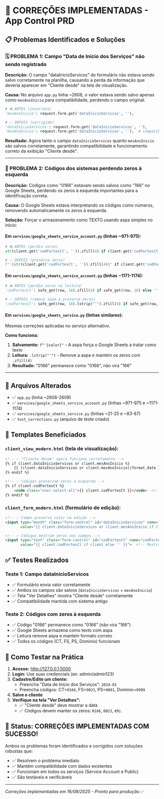 # 🔧 CORREÇÕES IMPLEMENTADAS - App Control PRD

## 📋 Problemas Identificados e Soluções

### 🗓️ PROBLEMA 1: Campo "Data de Início dos Serviços" não sendo registrado

**Descrição:** O campo "dataInicioServicos" do formulário não estava sendo salvo corretamente na planilha, causando a perda da informação que deveria aparecer em "Cliente desde" na tela de visualização.

**Causa:** No arquivo `app.py` linha ~2608, o valor estava sendo salvo apenas como `mesAnoInicio` para compatibilidade, perdendo o campo original.

```python
# ❌ ANTES (incorreto)
'mesAnoInicio': request.form.get('dataInicioServicos', ''),

# ✅ DEPOIS (corrigido)  
'dataInicioServicos': request.form.get('dataInicioServicos', ''),
'mesAnoInicio': request.form.get('dataInicioServicos', ''),  # compatibilidade
```

**Resultado:** Agora tanto o campo `dataInicioServicos` quanto `mesAnoInicio` são salvos corretamente, garantindo compatibilidade e funcionamento correto da exibição "Cliente desde".

---

### 🔢 PROBLEMA 2: Códigos dos sistemas perdendo zeros à esquerda

**Descrição:** Códigos como "0166" estavam sendo salvos como "166" no Google Sheets, perdendo os zeros à esquerda importantes para a identificação correta.

**Causa:** O Google Sheets estava interpretando os códigos como números, removendo automaticamente os zeros à esquerda.

**Solução:** Forçar o armazenamento como TEXTO usando aspa simples no início:

#### Em `services/google_sheets_service_account.py` (linhas ~971-975):
```python
# ❌ ANTES (perdía zeros)
str(client.get('codFortesCt', '')).zfill(4) if client.get('codFortesCt') else '',

# ✅ DEPOIS (preserva zeros)
f"'{str(client.get('codFortesCt', '')).zfill(4)}" if client.get('codFortesCt') else '',
```

#### Em `services/google_sheets_service_account.py` (linhas ~1171-1174):
```python
# ❌ ANTES (perdía zeros na leitura)  
'codFortesCt': safe_get(row, 18).zfill(4) if safe_get(row, 18) else '',

# ✅ DEPOIS (remove aspa e preserva zeros)
'codFortesCt': safe_get(row, 18).lstrip("'").zfill(4) if safe_get(row, 18) else '',
```

#### Em `services/google_sheets_service.py` (linhas similares):
Mesmas correções aplicadas no serviço alternativo.

**Como funciona:**
1. **Salvamento:** `f"'{valor}"` - A aspa força o Google Sheets a tratar como texto
2. **Leitura:** `.lstrip("'")` - Remove a aspa e mantém os zeros com `.zfill(4)`
3. **Resultado:** "0166" permanece como "0166", não vira "166"

---

## 📂 Arquivos Alterados

- ✅ `app.py` (linha ~2608-2609)
- ✅ `services/google_sheets_service_account.py` (linhas ~971-975 e ~1171-1174)  
- ✅ `services/google_sheets_service.py` (linhas ~21-25 e ~83-87)
- ✅ `test_corrections.py` (arquivo de teste criado)

## 🎯 Templates Beneficiados

### `client_view_modern.html` (tela de visualização):
```html
<!-- ✅ "Cliente desde" agora funciona corretamente -->
{% if client.dataInicioServicos or client.mesAnoInicio %}
    {{ (client.dataInicioServicos or client.mesAnoInicio)|format_date }}
{% endif %}

<!-- ✅ Códigos preservam zeros à esquerda -->
{% if client.codFortesCt %}
    <code class="user-select-all">{{ client.codFortesCt }}</code>  <!-- Mostra: 0166 -->
{% endif %}
```

### `client_form_modern.html` (formulário de edição):
```html
<!-- ✅ Campo preserva valor na edição -->
<input type="month" class="form-control" id="dataInicioServicos" name="dataInicioServicos" 
       value="{{ client.dataInicioServicos or client.mesAnoInicio if client else '' }}">

<!-- ✅ Códigos mostram zeros nos campos -->
<input type="text" class="form-control" id="codFortesCt" name="codFortesCt" 
       value="{{ client.codFortesCt if client else '' }}">  <!-- Mostra: 0166 -->
```

## ✅ Testes Realizados

### Teste 1: Campo dataInicioServicos
- ✅ Formulário envia valor corretamente  
- ✅ Ambos os campos são salvos (`dataInicioServicos` + `mesAnoInicio`)
- ✅ Tela "Ver Detalhes" mostra "Cliente desde" corretamente
- ✅ Compatibilidade mantida com sistema antigo

### Teste 2: Códigos com zeros à esquerda  
- ✅ Código "0166" permanece como "0166" (não vira "166")
- ✅ Google Sheets armazena como texto com aspa
- ✅ Leitura remove aspa e mantém formato correto
- ✅ Todos os códigos (CT, FS, PS, Domínio) funcionam

## 🚀 Como Testar na Prática

1. **Acesse:** http://127.0.0.1:5000
2. **Login:** Use suas credenciais (ex: admin/admin123)
3. **Cadastre/Edite um cliente:**
   - Preencha "Data de Início dos Serviços": `2024-01`
   - Preencha códigos: CT=`0166`, FS=`0023`, PS=`0001`, Domínio=`0999`
4. **Salve o cliente**
5. **Verifique na tela "Ver Detalhes":**
   - ✅ "Cliente desde" deve mostrar a data
   - ✅ Códigos devem manter os zeros: `0166`, `0023`, etc.

## 🎉 Status: CORREÇÕES IMPLEMENTADAS COM SUCESSO!

Ambos os problemas foram identificados e corrigidos com soluções robustas que:
- ✅ Resolvem o problema imediato
- ✅ Mantêm compatibilidade com dados existentes  
- ✅ Funcionam em todos os serviços (Service Account e Public)
- ✅ São testáveis e verificáveis

---

*Correções implementadas em 16/08/2025 - Pronto para produção* ✅
